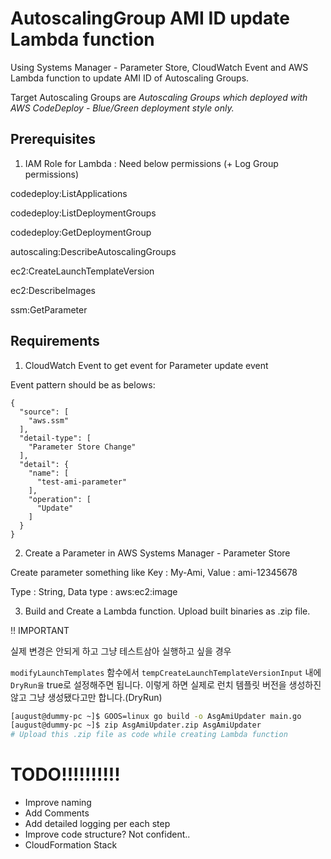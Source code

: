 # AutoscalingGroup AMI ID update Lambda function

Using Systems Manager - Parameter Store, CloudWatch Event and AWS Lambda function to update AMI ID of Autoscaling Groups.

Target Autoscaling Groups are *Autoscaling Groups which deployed with AWS CodeDeploy - Blue/Green deployment style only.*


## Prerequisites

1. IAM Role for Lambda : Need below permissions (+ Log Group permissions)

codedeploy:ListApplications

codedeploy:ListDeploymentGroups

codedeploy:GetDeploymentGroup

autoscaling:DescribeAutoscalingGroups

ec2:CreateLaunchTemplateVersion

ec2:DescribeImages

ssm:GetParameter

## Requirements

1. CloudWatch Event to get event for Parameter update event

Event pattern should be as belows:


```
{
  "source": [
    "aws.ssm"
  ],
  "detail-type": [
    "Parameter Store Change"
  ],
  "detail": {
    "name": [
      "test-ami-parameter"
    ],
    "operation": [
      "Update"
    ]
  }
}
```

2. Create a Parameter in AWS Systems Manager - Parameter Store

Create parameter something like Key : My-Ami, Value : ami-12345678

Type : String, Data type : aws:ec2:image

3. Build and Create a Lambda function. Upload built binaries as .zip file.

!! IMPORTANT

실제 변경은 안되게 하고 그냥 테스트삼아 실행하고 싶을 경우

`modifyLaunchTemplates` 함수에서 `tempCreateLaunchTemplateVersionInput` 내에 `DryRun을` true로 설정해주면 됩니다.
이렇게 하면 실제로 런치 템플릿 버전을 생성하진 않고 그냥 생성됐다고만 합니다.(DryRun)

```bash
[august@dummy-pc ~]$ GOOS=linux go build -o AsgAmiUpdater main.go
[august@dummy-pc ~]$ zip AsgAmiUpdater.zip AsgAmiUpdater
# Upload this .zip file as code while creating Lambda function
```

# TODO!!!!!!!!!!
- Improve naming
- Add Comments
- Add detailed logging per each step
- Improve code structure? Not confident..
- CloudFormation Stack
